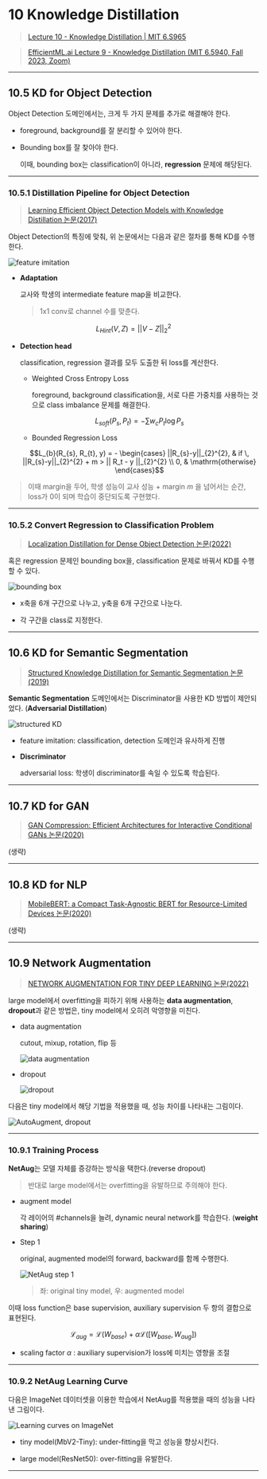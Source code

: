 # 10 Knowledge Distillation

> [Lecture 10 - Knowledge Distillation | MIT 6.S965](https://www.youtube.com/watch?v=tT9Lnt6stwA)

> [EfficientML.ai Lecture 9 - Knowledge Distillation (MIT 6.5940, Fall 2023, Zoom)](https://youtu.be/dSDW_c789zI)

---

## 10.5 KD for Object Detection

Object Detection 도메인에서는, 크게 두 가지 문제를 추가로 해결해야 한다.

- foreground, background를 잘 분리할 수 있어야 한다.

- Bounding box를 잘 찾아야 한다.

  이때, bounding box는 classification이 아니라, **regression** 문제에 해당된다.

---

### 10.5.1 Distillation Pipeline for Object Detection

> [Learning Efficient Object Detection Models with Knowledge Distillation 논문(2017)](https://proceedings.neurips.cc/paper_files/paper/2017/file/e1e32e235eee1f970470a3a6658dfdd5-Paper.pdf)

Object Detection의 특징에 맞춰, 위 논문에서는 다음과 같은 절차를 통해 KD를 수행한다.

![feature imitation](images/feature_imitation.png)

- **Adaptation**

  교사와 학생의 intermediate feature map을 비교한다.

  > 1x1 conv로 channel 수를 맞춘다.

```math
L_{Hint}(V, Z) = ||V-Z||_{2}^{2}
```
- **Detection head**

  classification, regression 결과를 모두 도출한 뒤 loss를 계산한다.

  - Weighted Cross Entropy Loss

    foreground, background classification을, 서로 다른 가중치를 사용하는 것으로 class imbalance 문제를 해결한다.

  $$ L_{soft}(P_{s}, P_{t}) = - \sum {w_c P_t \log P_s} $$

  - Bounded Regression Loss

  ```math
  L_{b}(R_{s}, R_{t}, y) = - \begin{cases} ||R_{s}-y||_{2}^{2}, & if \, ||R_{s}-y||_{2}^{2} + m > || R_t - y ||_{2}^{2} \\ 0, & \mathrm{otherwise} \end{cases}
  ```

> 이때 margin을 두어, 학생 성능이 교사 성능 + margin $m$ 을 넘어서는 순간, loss가 0이 되며 학습이 중단되도록 구현했다.

---

### 10.5.2 Convert Regression to Classification Problem

> [Localization Distillation for Dense Object Detection 논문(2022)](https://arxiv.org/abs/2102.12252)

혹은 regression 문제인 bounding box을, classification 문제로 바꿔서 KD를 수행할 수 있다.

![bounding box](images/bounding_box.png)

- x축을 6개 구간으로 나누고, y축을 6개 구간으로 나눈다.

- 각 구간을 class로 지정한다.

---

## 10.6 KD for Semantic Segmentation

> [Structured Knowledge Distillation for Semantic Segmentation 논문(2019)](https://openaccess.thecvf.com/content_CVPR_2019/papers/Liu_Structured_Knowledge_Distillation_for_Semantic_Segmentation_CVPR_2019_paper.pdf)

**Semantic Segmentation** 도메인에서는 Discriminator을 사용한 KD 방법이 제안되었다. (**Adversarial Distillation**)

![structured KD](images/structured_KD.png)

- feature imitation: classification, detection 도메인과 유사하게 진행

- **Discriminator**

  adversarial loss: 학생이 discriminator를 속일 수 있도록 학습된다.

---

## 10.7 KD for GAN

> [GAN Compression: Efficient Architectures for Interactive Conditional GANs 논문(2020)](https://arxiv.org/abs/2003.08936)

(생략)

---

## 10.8 KD for NLP

> [MobileBERT: a Compact Task-Agnostic BERT for Resource-Limited Devices 논문(2020)](https://arxiv.org/abs/2004.02984)

(생략)

---

## 10.9 Network Augmentation

> [NETWORK AUGMENTATION FOR TINY DEEP LEARNING 논문(2022)](https://arxiv.org/pdf/2110.08890.pdf)

large model에서 overfitting을 피하기 위해 사용하는 **data augmentation**, **dropout**과 같은 방법은, tiny model에서 오히려 악영향을 미친다.

- data augmentation

  cutout, mixup, rotation, flip 등

  ![data augmentation](images/data_augmentation.png)

- dropout

  ![dropout](images/dropout.png)

다음은 tiny model에서 해당 기법을 적용했을 때, 성능 차이를 나타내는 그림이다.

![AutoAugment, dropout](images/data_augment_dropout_compare.png)

---

### 10.9.1 Training Process

**NetAug**는 모델 자체를 증강하는 방식을 택한다.(reverse dropout)

> 반대로 large model에서는 overfitting을 유발하므로 주의해야 한다.

- augment model

  각 레이어의 \#channels을 늘려, dynamic neural network를 학습한다. (**weight sharing**)

- Step 1

  original, augmented model의 forward, backward를 함께 수행한다.

  ![NetAug step 1](https://github.com/erectbranch/TinyML_and_Efficient_DLC/blob/master/lec10/summary02/images/NetAug_step1.png)

  > 좌: original tiny model, 우: augmented model

이때 loss function은 base supervision, auxiliary supervision 두 항의 결합으로 표현된다. 

```math
{\mathcal{L}}_{aug} = {\mathcal{L}}(W_{base}) + {\alpha}{\mathcal{L}}([W_{base}, W_{aug}])
```

- scaling factor $\alpha$ : auxiliary supervision가 loss에 미치는 영향을 조절

---

### 10.9.2 NetAug Learning Curve

다음은 ImageNet 데이터셋을 이용한 학습에서 NetAug를 적용했을 때의 성능을 나타낸 그림이다.

![Learning curves on ImageNet](images/NetAug_ImageNet_Learning_curve.png)

- tiny model(MbV2-Tiny): under-fitting을 막고 성능을 향상시킨다.

- large model(ResNet50): over-fitting을 유발한다.

---
